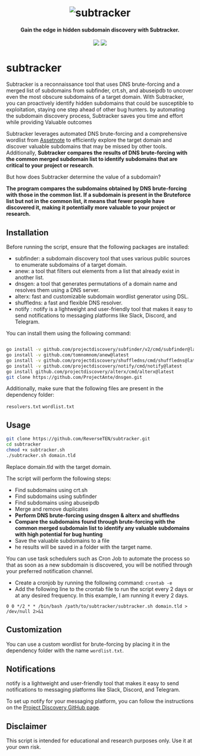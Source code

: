 <h1 align="center">
  <br>
<img src="https://user-images.githubusercontent.com/59805766/222277298-6b996410-da72-4d0d-b111-ae9d51b315de.png" alt="subtracker"></a>
</h1>
<h4 align="center">Gain the edge in hidden subdomain discovery with Subtracker.</h4>

<p align="center">
<a href="https://opensource.org/licenses/MIT"><img src="https://img.shields.io/badge/license-MIT-_red.svg"></a>
<a href="https://github.com/ReverseTEN/subtracker/issues"><img src="https://img.shields.io/badge/contributions-welcome-brightgreen.svg?style=flat"></a>
</p>

<p align="center">


# subtracker

Subtracker is a reconnaissance tool that uses DNS brute-forcing and a merged list of subdomains from subfinder, crt.sh, and abuseipdb to uncover even the most obscure subdomains of a target domain. 
With Subtracker, you can proactively identify hidden subdomains that could be susceptible to exploitation, staying one step ahead of other bug hunters. by automating the subdomain discovery process, Subtracker saves you time and effort while providing Valuable outcomes

Subtracker leverages automated DNS brute-forcing and a comprehensive wordlist from [Assetnote]((https://wordlists-cdn.assetnote.io/data/manual/best-dns-wordlist.txt)) to efficiently explore the target domain and discover valuable subdomains that may be missed by other tools. Additionally, **Subtracker compares the results of DNS brute-forcing with the common merged subdomain list to identify subdomains that are critical to your project or research**.

But how does Subtracker determine the value of a subdomain? 

**The program compares the subdomains obtained by DNS brute-forcing with those in the common list. If a subdomain is present in the Bruteforce list but not in the common list, it means that fewer people have discovered it, making it potentially more valuable to your project or research.**



## Installation

Before running the script, ensure that the following packages are installed:

- subfinder: a subdomain discovery tool that uses various public sources to enumerate subdomains of a target domain.
- anew: a tool that filters out elements from a list that already exist in another list.
- dnsgen: a tool that generates permutations of a domain name and resolves them using a DNS server.
- alterx: fast and customizable subdomain wordlist generator using DSL.
- shuffledns: a fast and flexible DNS resolver.
- notify : notify is a lightweight and user-friendly tool that makes it easy to send notifications to messaging platforms like Slack, Discord, and Telegram. 

You can install them using the following command:

```bash

go install -v github.com/projectdiscovery/subfinder/v2/cmd/subfinder@latest
go install -v github.com/tomnomnom/anew@latest
go install -v github.com/projectdiscovery/shuffledns/cmd/shuffledns@latest
go install -v github.com/projectdiscovery/notify/cmd/notify@latest
go install github.com/projectdiscovery/alterx/cmd/alterx@latest
git clone https://github.com/ProjectAnte/dnsgen.git

```

Additionally, make sure that the following files are present in the dependency folder:

`resolvers.txt`
`wordlist.txt`


## Usage

``` bash
git clone https://github.com/ReverseTEN/subtracker.git
cd subtracker
chmod +x subtracker.sh
./subtracker.sh domain.tld

```

Replace domain.tld with the target domain.


The script will perform the following steps:

- Find subdomains using crt.sh
- Find subdomains using subfinder
- Find subdomains using abuseipdb
- Merge and remove duplicates
- **Perform DNS brute-forcing using dnsgen & alterx and shuffledns**
- **Compare the subdomains found through brute-forcing with the common merged subdomain list to identify any valuable subdomains with high potential for bug hunting**
- Save the valuable subdomains to a file
- he results will be saved in a folder with the target name.

You can use task schedulers such as Cron Job to automate the process so that as soon as a new subdomain is discovered, you will be notified through your preferred notification channel.

- Create a cronjob by running the following command: `crontab -e`
- Add the following line to the crontab file to run the script every 2 days or at any desired frequency. In this example, I am running it every 2 days.

```
0 0 */2 * * /bin/bash /path/to/subtracker/subtracker.sh domain.tld > /dev/null 2>&1
```

## Customization

You can use a custom wordlist for brute-forcing by placing it in the dependency folder with the name `wordlist.txt`.

## Notifications

notify is a lightweight and user-friendly tool that makes it easy to send notifications to messaging platforms like Slack, Discord, and Telegram. 

To set up notify for your messaging platform, you can follow the instructions on the [Project Discovery GitHub page](https://github.com/projectdiscovery/notify#provider-config).

## Disclaimer

This script is intended for educational and research purposes only. Use it at your own risk.
